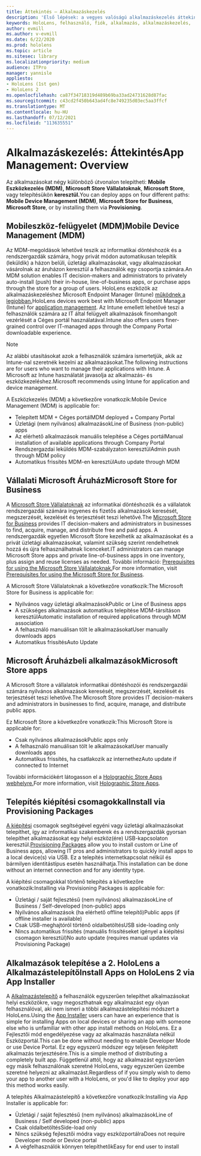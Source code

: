 ```yaml
---
title: Áttekintés – Alkalmazáskezelés
description: 'Első lépések: a vegyes valóságú alkalmazáskezelés áttekintése mobileszköz-felügyelet, Vállalati Microsoft Áruház és kiépítési csomagok használatával.'
keywords: HoloLens, felhasználó, fiók, alkalmazás, alkalmazáskezelés,
author: evmill
ms.author: v-evmill
ms.date: 6/22/2020
ms.prod: hololens
ms.topic: article
ms.sitesec: library
ms.localizationpriority: medium
audience: ITPro
manager: yannisle
appliesto:
- HoloLens (1st gen)
- HoloLens 2
ms.openlocfilehash: ca87f34718319d489b69ba33ad24731628d87fac
ms.sourcegitcommit: c43cd2f450b643ad4fc8e749235d03ec5aa3ffcf
ms.translationtype: MT
ms.contentlocale: hu-HU
ms.lasthandoff: 07/12/2021
ms.locfileid: "113635551"
---
```

# <a name="app-management-overview"></a><span data-ttu-id="32b52-104">Alkalmazáskezelés: Áttekintés</span><span class="sxs-lookup"><span data-stu-id="32b52-104">App Management: Overview</span></span>

<span data-ttu-id="32b52-105">Az alkalmazásokat négy különböző útvonalon telepítheti: **Mobile Eszközkezelés (MDM),** **Microsoft Store Vállalatoknak**, **Microsoft Store**, vagy telepítésükön **keresztül.**</span><span class="sxs-lookup"><span data-stu-id="32b52-105">You can deploy apps on four different paths: **Mobile Device Management (MDM)**, **Microsoft Store for Business**, **Microsoft Store**, or by installing them via **Provisioning**.</span></span>

## <a name="mobile-device-management-mdm"></a><span data-ttu-id="32b52-106">Mobileszköz-felügyelet (MDM)</span><span class="sxs-lookup"><span data-stu-id="32b52-106">Mobile Device Management (MDM)</span></span>

<span data-ttu-id="32b52-107">Az MDM-megoldások lehetővé teszik az informatikai döntéshozók és a rendszergazdák számára, hogy privát módon automatikusan telepítik (leküldik) a házon belüli, üzletági alkalmazásokat, vagy alkalmazásokat vásárolnak az áruházon keresztül a felhasználók egy csoportja számára.</span><span class="sxs-lookup"><span data-stu-id="32b52-107">An MDM solution enables IT decision-makers and administrators to privately auto-install (push) their in-house, line-of-business apps, or purchase apps through the store for a group of users.</span></span> <span data-ttu-id="32b52-108">HoloLens eszközök az alkalmazáskezeléshez Microsoft Endpoint Manager (Intune) [működnek a legjobban.](app-deploy-intune.md)</span><span class="sxs-lookup"><span data-stu-id="32b52-108">HoloLens devices work best with Microsoft Endpoint Manager (Intune) for [application management](app-deploy-intune.md).</span></span> <span data-ttu-id="32b52-109">Az Intune emellett lehetővé teszi a felhasználók számára az IT által felügyelt alkalmazások finomhangolt vezérlését a Céges portál használatával.</span><span class="sxs-lookup"><span data-stu-id="32b52-109">Intune also offers users finer-grained control over IT-managed apps through the Company Portal downloadable experience.</span></span>

> [!NOTE]
> <span data-ttu-id="32b52-110">Az alábbi utasításokat azok a felhasználók számára ismertetjük, akik az Intune-nal szeretnék kezelni az alkalmazásokat.</span><span class="sxs-lookup"><span data-stu-id="32b52-110">The following instructions are for users who want to manage their applications with Intune.</span></span> <span data-ttu-id="32b52-111">A Microsoft az Intune használatát javasolja az alkalmazás- és eszközkezeléshez.</span><span class="sxs-lookup"><span data-stu-id="32b52-111">Microsoft recommends using Intune for application and device management.</span></span>

<span data-ttu-id="32b52-112">A Eszközkezelés (MDM) a következőre vonatkozik:</span><span class="sxs-lookup"><span data-stu-id="32b52-112">Mobile Device Management (MDM) is applicable for:</span></span>

* <span data-ttu-id="32b52-113">Telepített MDM + Céges portál</span><span class="sxs-lookup"><span data-stu-id="32b52-113">MDM deployed + Company Portal</span></span>
* <span data-ttu-id="32b52-114">Üzletági (nem nyilvános) alkalmazások</span><span class="sxs-lookup"><span data-stu-id="32b52-114">Line of Business (non-public) apps</span></span>
* <span data-ttu-id="32b52-115">Az elérhető alkalmazások manuális telepítése a Céges portál</span><span class="sxs-lookup"><span data-stu-id="32b52-115">Manual installation of available applications through Company Portal</span></span>
* <span data-ttu-id="32b52-116">Rendszergazdai leküldés MDM-szabályzaton keresztül</span><span class="sxs-lookup"><span data-stu-id="32b52-116">Admin push through MDM policy</span></span>
* <span data-ttu-id="32b52-117">Automatikus frissítés MDM-en keresztül</span><span class="sxs-lookup"><span data-stu-id="32b52-117">Auto update through MDM</span></span>

## <a name="microsoft-store-for-business"></a><span data-ttu-id="32b52-118">Vállalati Microsoft Áruház</span><span class="sxs-lookup"><span data-stu-id="32b52-118">Microsoft Store for Business</span></span>

<span data-ttu-id="32b52-119">A [Microsoft Store Vállalatoknak](app-deploy-store-business.md) az informatikai döntéshozók és a vállalatok rendszergazdái számára ingyenes és fizetős alkalmazások keresését, megszerzését, kezelését és terjesztését teszi lehetővé.</span><span class="sxs-lookup"><span data-stu-id="32b52-119">The [Microsoft Store for Business](app-deploy-store-business.md) provides IT decision-makers and administrators in businesses to find, acquire, manage, and distribute free and paid apps.</span></span> <span data-ttu-id="32b52-120">A rendszergazdák egyetlen Microsoft Store kezelhetik az alkalmazásokat és a privát üzletági alkalmazásokat, valamint szükség szerint rendelhetnek hozzá és újra felhasználhatnak licenceket.</span><span class="sxs-lookup"><span data-stu-id="32b52-120">IT administrators can manage Microsoft Store apps and private line-of-business apps in one inventory, plus assign and reuse licenses as needed.</span></span> <span data-ttu-id="32b52-121">További információ: [Prerequisites for using the Microsoft Store Vállalatoknak.](/microsoft-store/prerequisites-microsoft-store-for-business)</span><span class="sxs-lookup"><span data-stu-id="32b52-121">For more information, visit [Prerequisites for using the Microsoft Store for Business](/microsoft-store/prerequisites-microsoft-store-for-business).</span></span>

<span data-ttu-id="32b52-122">A Microsoft Store Vállalatoknak a következőre vonatkozik:</span><span class="sxs-lookup"><span data-stu-id="32b52-122">The Microsoft Store for Business is applicable for:</span></span>

* <span data-ttu-id="32b52-123">Nyilvános vagy üzletági alkalmazások</span><span class="sxs-lookup"><span data-stu-id="32b52-123">Public or Line of Business apps</span></span>
* <span data-ttu-id="32b52-124">A szükséges alkalmazások automatikus telepítése MDM-társításon keresztül</span><span class="sxs-lookup"><span data-stu-id="32b52-124">Automatic installation of required applications through MDM association</span></span>
* <span data-ttu-id="32b52-125">A felhasználó manuálisan tölt le alkalmazásokat</span><span class="sxs-lookup"><span data-stu-id="32b52-125">User manually downloads apps</span></span>
* <span data-ttu-id="32b52-126">Automatikus frissítés</span><span class="sxs-lookup"><span data-stu-id="32b52-126">Auto Update</span></span>

## <a name="microsoft-store-apps"></a><span data-ttu-id="32b52-127">Microsoft Áruházbeli alkalmazások</span><span class="sxs-lookup"><span data-stu-id="32b52-127">Microsoft Store apps</span></span>

<span data-ttu-id="32b52-128">A Microsoft Store a vállalatok informatikai döntéshozói és rendszergazdái számára nyilvános alkalmazások keresését, megszerzését, kezelését és terjesztését teszi lehetővé.</span><span class="sxs-lookup"><span data-stu-id="32b52-128">The Microsoft Store provides IT decision-makers and administrators in businesses to find, acquire, manage, and distribute public apps.</span></span>

<span data-ttu-id="32b52-129">Ez Microsoft Store a következőre vonatkozik:</span><span class="sxs-lookup"><span data-stu-id="32b52-129">This Microsoft Store is applicable for:</span></span>

* <span data-ttu-id="32b52-130">Csak nyilvános alkalmazások</span><span class="sxs-lookup"><span data-stu-id="32b52-130">Public apps only</span></span>
* <span data-ttu-id="32b52-131">A felhasználó manuálisan tölt le alkalmazásokat</span><span class="sxs-lookup"><span data-stu-id="32b52-131">User manually downloads apps</span></span>
* <span data-ttu-id="32b52-132">Automatikus frissítés, ha csatlakozik az internethez</span><span class="sxs-lookup"><span data-stu-id="32b52-132">Auto update if connected to Internet</span></span>

<span data-ttu-id="32b52-133">További információkért látogasson el a [Holographic Store Apps webhelyre.](/hololens/holographic-store-apps)</span><span class="sxs-lookup"><span data-stu-id="32b52-133">For more information, visit [Holographic Store Apps](/hololens/holographic-store-apps).</span></span>

## <a name="install-via-provisioning-packages"></a><span data-ttu-id="32b52-134">Telepítés kiépítési csomagokkal</span><span class="sxs-lookup"><span data-stu-id="32b52-134">Install via Provisioning Packages</span></span>

<span data-ttu-id="32b52-135">[A kiépítési](app-deploy-provisioning-package.md) csomagok segítségével egyéni vagy üzletági alkalmazásokat telepíthet, így az informatikai szakemberek és a rendszergazdák gyorsan telepíthet alkalmazásokat egy helyi eszköz(ére) USB-kapcsolaton keresztül.</span><span class="sxs-lookup"><span data-stu-id="32b52-135">[Provisioning Packages](app-deploy-provisioning-package.md) allow you to install custom or Line of Business apps, allowing IT pros and administrators to quickly install apps to a local device(s) via USB.</span></span> <span data-ttu-id="32b52-136">Ez a telepítés internetkapcsolat nélkül és bármilyen identitástípus esetén használhatja.</span><span class="sxs-lookup"><span data-stu-id="32b52-136">This installation can be done without an internet connection and for any identity type.</span></span>

<span data-ttu-id="32b52-137">A kiépítési csomagokkal történő telepítés a következőre vonatkozik:</span><span class="sxs-lookup"><span data-stu-id="32b52-137">Installing via Provisioning Packages is applicable for:</span></span>

* <span data-ttu-id="32b52-138">Üzletági / saját fejlesztésű (nem nyilvános) alkalmazások</span><span class="sxs-lookup"><span data-stu-id="32b52-138">Line of Business / Self-developed (non-public) apps</span></span>
* <span data-ttu-id="32b52-139">Nyilvános alkalmazások (ha elérhető offline telepítő)</span><span class="sxs-lookup"><span data-stu-id="32b52-139">Public apps (if offline installer is available)</span></span>
* <span data-ttu-id="32b52-140">Csak USB-meghajtóról történő oldalbetöltés</span><span class="sxs-lookup"><span data-stu-id="32b52-140">USB side-loading only</span></span>
* <span data-ttu-id="32b52-141">Nincs automatikus frissítés (manuális frissítéseket igényel a kiépítési csomagon keresztül)</span><span class="sxs-lookup"><span data-stu-id="32b52-141">No auto update (requires manual updates via Provisioning Package)</span></span>

## <a name="install-apps-on-hololens-2-via-app-installer"></a><span data-ttu-id="32b52-142">Alkalmazások telepítése a 2. HoloLens a Alkalmazástelepítő</span><span class="sxs-lookup"><span data-stu-id="32b52-142">Install Apps on HoloLens 2 via App Installer</span></span>

<span data-ttu-id="32b52-143">A [Alkalmazástelepítő](app-deploy-app-installer.md) a felhasználók egyszerűen telepíthet alkalmazásokat helyi eszközökre, vagy megoszthatnak egy alkalmazást egy olyan felhasználóval, aki nem ismeri a többi alkalmazástelepítési módszert a HoloLens.</span><span class="sxs-lookup"><span data-stu-id="32b52-143">Using the [App Installer](app-deploy-app-installer.md) users can have an experience that is simple for installing Apps on local devices or sharing an app with someone else who is unfamiliar with other app install methods on HoloLens.</span></span> <span data-ttu-id="32b52-144">Ez a Fejlesztői mód engedélyezése vagy az alkalmazás használata nélkül Eszközportál.</span><span class="sxs-lookup"><span data-stu-id="32b52-144">This can be done without needing to enable Developer Mode or use Device Portal.</span></span> <span data-ttu-id="32b52-145">Ez egy egyszerű módszer egy teljesen felépített alkalmazás terjesztésére.</span><span class="sxs-lookup"><span data-stu-id="32b52-145">This is a simple method of distributing a completely built app.</span></span> <span data-ttu-id="32b52-146">Függetlenül attól, hogy az alkalmazást egyszerűen egy másik felhasználónak szeretné HoloLens, vagy egyszerűen üzembe szeretné helyezni az alkalmazást.</span><span class="sxs-lookup"><span data-stu-id="32b52-146">Regardless of if you simply wish to demo your app to another user with a HoloLens, or you'd like to deploy your app this method works easily.</span></span>

<span data-ttu-id="32b52-147">A telepítés Alkalmazástelepítő a következőre vonatkozik:</span><span class="sxs-lookup"><span data-stu-id="32b52-147">Installing via App Installer is applicable for:</span></span>

* <span data-ttu-id="32b52-148">Üzletági / saját fejlesztésű (nem nyilvános) alkalmazások</span><span class="sxs-lookup"><span data-stu-id="32b52-148">Line of Business / Self developed (non-public) apps</span></span>
* <span data-ttu-id="32b52-149">Csak oldalbetöltés</span><span class="sxs-lookup"><span data-stu-id="32b52-149">Side-load only</span></span>
* <span data-ttu-id="32b52-150">Nincs szükség fejlesztői módra vagy eszközportálra</span><span class="sxs-lookup"><span data-stu-id="32b52-150">Does not require Developer mode or Device portal</span></span>
* <span data-ttu-id="32b52-151">A végfelhasználók könnyen telepíthetők</span><span class="sxs-lookup"><span data-stu-id="32b52-151">Easy for end user to install</span></span>
